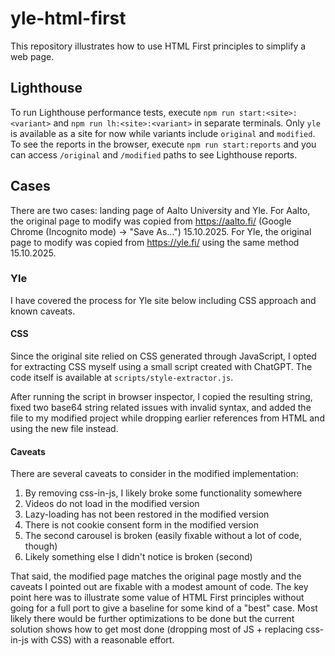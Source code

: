 # yle-html-first

This repository illustrates how to use HTML First principles to simplify a web page.

## Lighthouse

To run Lighthouse performance tests, execute `npm run start:<site>:<variant>` and `npm run lh:<site>:<variant>` in separate terminals. Only `yle` is available as a site for now while variants include `original` and `modified`. To see the reports in the browser, execute `npm run start:reports` and you can access `/original` and `/modified` paths to see Lighthouse reports.

## Cases

There are two cases: landing page of Aalto University and Yle. For Aalto, the original page to modify was copied from https://aalto.fi/ (Google Chrome (Incognito mode) -> "Save As...") 15.10.2025. For Yle, the original page to modify was copied from https://yle.fi/ using the same method 15.10.2025.

### Yle

I have covered the process for Yle site below including CSS approach and known caveats.

#### CSS

Since the original site relied on CSS generated through JavaScript, I opted for extracting CSS myself using a small script created with ChatGPT. The code itself is available at `scripts/style-extractor.js`.

After running the script in browser inspector, I copied the resulting string, fixed two base64 string related issues with invalid syntax, and added the file to my modified project while dropping earlier references from HTML and using the new file instead.

#### Caveats

There are several caveats to consider in the modified implementation:

1. By removing css-in-js, I likely broke some functionality somewhere
2. Videos do not load in the modified version
3. Lazy-loading has not been restored in the modified version
4. There is not cookie consent form in the modified version
5. The second carousel is broken (easily fixable without a lot of code, though)
6. Likely something else I didn't notice is broken (second)

That said, the modified page matches the original page mostly and the caveats I pointed out are fixable with a modest amount of code. The key point here was to illustrate some value of HTML First principles without going for a full port to give a baseline for some kind of a "best" case. Most likely there would be further optimizations to be done but the current solution shows how to get most done (dropping most of JS + replacing css-in-js with CSS) with a reasonable effort.
